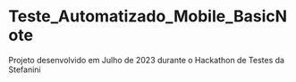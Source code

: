 # Teste_Automatizado_Mobile_BasicNote

Projeto desenvolvido em Julho de 2023 durante o Hackathon de Testes da Stefanini 
